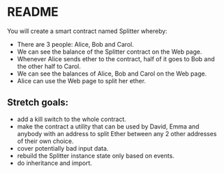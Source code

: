 # README
You will create a smart contract named Splitter whereby:

* There are 3 people: Alice, Bob and Carol.
* We can see the balance of the Splitter contract on the Web page.
* Whenever Alice sends ether to the contract, half of it goes to Bob and the other half to Carol.
* We can see the balances of Alice, Bob and Carol on the Web page.
* Alice can use the Web page to split her ether.

## Stretch goals:

* add a kill switch to the whole contract.
* make the contract a utility that can be used by David, Emma and anybody with an address to split Ether between any 2 other addresses of their own choice.
* cover potentially bad input data.
* rebuild the Splitter instance state only based on events.
* do inheritance and import.
